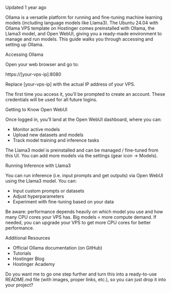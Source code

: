 
Updated 1 year ago

Ollama is a versatile platform for running and fine-tuning machine learning models (including language models like Llama3). The Ubuntu 24.04 with Ollama VPS template on Hostinger comes preinstalled with Ollama, the Llama3 model, and Open WebUI, giving you a ready-made environment to manage and run models. This guide walks you through accessing and setting up Ollama.
  

Accessing Ollama
  

Open your web browser and go to:

https://[your-vps-ip]:8080

Replace [your-vps-ip] with the actual IP address of your VPS.

  

The first time you access it, you’ll be prompted to create an account. These credentials will be used for all future logins.

  

  

  

  

Getting to Know Open WebUI

  

  

Once logged in, you’ll land at the Open WebUI dashboard, where you can:

  

- Monitor active models
- Upload new datasets and models
- Track model training and inference tasks

  

  

The Llama3 model is preinstalled and can be managed / fine-tuned from this UI. You can add more models via the settings (gear icon → Models).

  

  

  

  

Running Inference with Llama3

  

  

You can run inference (i.e. input prompts and get outputs) via Open WebUI using the Llama3 model. You can:

  

- Input custom prompts or datasets
- Adjust hyperparameters
- Experiment with fine-tuning based on your data

  

  

Be aware: performance depends heavily on which model you use and how many CPU cores your VPS has. Big models = more compute demand. If needed, you can upgrade your VPS to get more CPU cores for better performance.

  

  

  

  

Additional Resources

  

  

- Official Ollama documentation (on GitHub)
- Tutorials
- Hostinger Blog
- Hostinger Academy

  

  

  

  

Do you want me to go one step further and turn this into a ready-to-use README.md file (with images, proper links, etc.), so you can just drop it into your project?